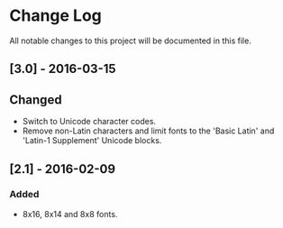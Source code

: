 # Change Log
All notable changes to this project will be documented in this file.

## [3.0] - 2016-03-15
## Changed
- Switch to Unicode character codes.
- Remove non-Latin characters and limit fonts to the 'Basic Latin' and
  'Latin-1 Supplement' Unicode blocks.

## [2.1] - 2016-02-09
### Added
- 8x16, 8x14 and 8x8 fonts.

